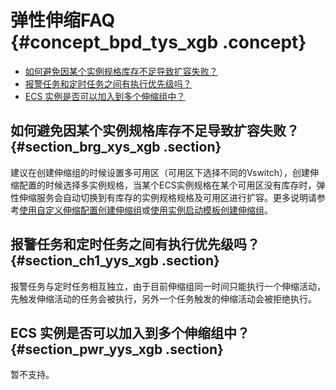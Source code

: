 # 弹性伸缩FAQ {#concept_bpd_tys_xgb .concept}

-   [如何避免因某个实例规格库存不足导致扩容失败？](#section_brg_xys_xgb)
-   [报警任务和定时任务之间有执行优先级吗？](#section_ch1_yys_xgb)
-   [ECS 实例是否可以加入到多个伸缩组中？](#section_pwr_yys_xgb)

## 如何避免因某个实例规格库存不足导致扩容失败？ {#section_brg_xys_xgb .section}

建议在创建伸缩组的时候设置多可用区（可用区下选择不同的Vswitch），创建伸缩配置的时候选择多实例规格，当某个ECS实例规格在某个可用区没有库存时，弹性伸缩服务会自动切换到有库存的实例规格规格及可用区进行扩容。更多说明请参考[使用自定义伸缩配置创建伸缩组](cn.zh-CN/用户指南/使用自定义伸缩配置创建伸缩组.md#)或[使用实例启动模板创建伸缩组](cn.zh-CN/用户指南/使用实例启动模板创建伸缩组.md#)。

## 报警任务和定时任务之间有执行优先级吗？ {#section_ch1_yys_xgb .section}

报警任务与定时任务相互独立，由于目前伸缩组同一时间只能执行一个伸缩活动，先触发伸缩活动的任务会被执行，另外一个任务触发的伸缩活动会被拒绝执行。

## ECS 实例是否可以加入到多个伸缩组中？ {#section_pwr_yys_xgb .section}

暂不支持。

